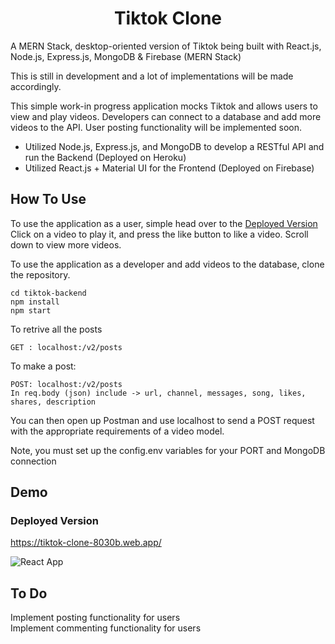 
<h1 align ="center" > Tiktok Clone </h1>
A MERN Stack, desktop-oriented version of Tiktok being built with React.js, Node.js, Express.js, MongoDB & Firebase (MERN Stack)

This is still in development and a lot of implementations will be made accordingly.

This simple work-in progress application mocks Tiktok and allows users to view and play videos. Developers can connect to a database
and add more videos to the API. User posting functionality will be implemented soon.

- Utilized Node.js, Express.js, and MongoDB to develop a RESTful API and run the Backend (Deployed on Heroku)
- Utilized React.js + Material UI for the Frontend (Deployed on Firebase)

## How To Use

To use the application as a user, simple head over to the <a href="https://tiktok-clone-8030b.web.app/">Deployed Version</a>
Click on a video to play it, and press the like button to like a video. Scroll down to view more videos.

To use the application as a developer and add videos to the database, clone the repository.
```
cd tiktok-backend
npm install
npm start
```
To retrive all the posts
```
GET : localhost:/v2/posts
```
To make a post:
```
POST: localhost:/v2/posts
In req.body (json) include -> url, channel, messages, song, likes, shares, description
```

You can then open up Postman and use localhost to send a POST request with the appropriate requirements
of a video model.

Note, you must set up the config.env variables for your PORT and MongoDB connection


## Demo

### Deployed Version

https://tiktok-clone-8030b.web.app/

![React App](https://user-images.githubusercontent.com/79553858/148662472-e072d04c-d3a7-4741-a1e3-d121d86571f6.gif)

## To Do

Implement posting functionality for users
</br>
Implement commenting functionality for users

